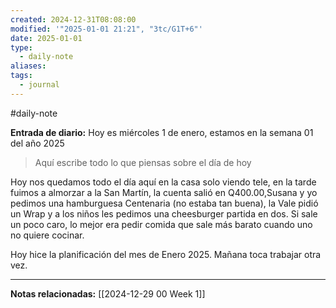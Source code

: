 ```yaml
---
created: 2024-12-31T08:08:00
modified: '"2025-01-01 21:21", "3tc/G1T+6"'
date: 2025-01-01
type:
  - daily-note
aliases: 
tags:
  - journal
---
```

#daily-note 

**Entrada de diario:** 
Hoy es miércoles 1 de enero, estamos en la semana 01 del año 2025

> Aquí escribe todo lo que piensas sobre el día de hoy

Hoy nos quedamos todo el día aquí en la casa solo viendo tele, en la tarde fuimos a almorzar a la San Martín, la cuenta salió en Q400.00,Susana y yo pedimos una hamburguesa Centenaria (no estaba tan buena), la Vale pidió un Wrap y a los niños les pedimos una cheesburger partida en dos.  Si sale un poco caro, lo mejor era pedir comida que sale más barato cuando uno no quiere cocinar. 

Hoy hice la planificación del mes de Enero 2025. Mañana toca trabajar otra vez. 

----
**Notas relacionadas:**
[[2024-12-29 00 Week 1]]